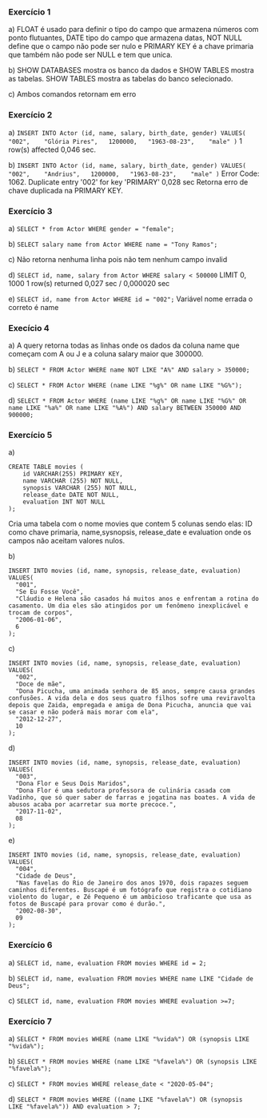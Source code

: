 ### Exercício 1
a) FLOAT é usado para definir o tipo do campo que armazena números com ponto flutuantes,
DATE tipo do campo que armazena datas, NOT NULL  define que o campo não pode ser nulo e 
PRIMARY KEY é a chave primaria que também não pode ser NULL  e tem que unica.

b) SHOW DATABASES mostra os banco da dados e SHOW TABLES mostra as tabelas.
SHOW TABLES mostra as tabelas do banco selecionado.

c) Ambos comandos retornam em erro

### Exercício 2
a) ```INSERT INTO Actor (id, name, salary, birth_date, gender) VALUES(   "002",    "Glória Pires",   1200000,   "1963-08-23",    "male" )```	1 row(s) affected	0,046 sec.

b) ```INSERT INTO Actor (id, name, salary, birth_date, gender) VALUES(   "002",    "Andrius",   1200000,   "1963-08-23",    "male" )```	Error Code: 1062. Duplicate entry '002' for key 'PRIMARY'	0,028 sec
Retorna erro de chave duplicada na PRIMARY KEY.

### Exercício 3
a) ```SELECT * from Actor WHERE gender = "female";```

b) ```SELECT salary name from Actor WHERE name = "Tony Ramos";```

c) Não retorna nenhuma linha pois não tem nenhum campo invalid

d) ```SELECT id, name, salary from Actor WHERE salary < 500000``` LIMIT 0, 1000	1 row(s) returned	0,027 sec / 0,000020 sec

e) ```SELECT id, name from Actor WHERE id = "002";``` Variável nome errada o correto é name


### Execício 4
a) A query retorna todas as linhas onde os dados da coluna name que começam com A ou J e a coluna salary maior que 300000.

b) ```SELECT * FROM Actor WHERE name NOT LIKE "A%" AND salary > 350000;```

c) ```SELECT * FROM Actor WHERE (name LIKE "%g%" OR name LIKE "%G%");```

d) ```SELECT * FROM Actor WHERE (name LIKE "%g%" OR name LIKE "%G%" OR name LIKE "%a%" OR name LIKE "%A%") AND salary BETWEEN 350000 AND 900000;```

### Exercício 5
a)
```
CREATE TABLE movies (
    id VARCHAR(255) PRIMARY KEY,
    name VARCHAR (255) NOT NULL,
    synopsis VARCHAR (255) NOT NULL,
    release_date DATE NOT NULL,
    evaluation INT NOT NULL
);
```
Cria uma tabela com o nome movies que contem 5 colunas sendo elas: ID como chave primaria, name,sysnopsis, release_date e evaluation onde os campos não aceitam valores nulos.

b) 
```
INSERT INTO movies (id, name, synopsis, release_date, evaluation)
VALUES(
  "001", 
  "Se Eu Fosse Você",
  "Cláudio e Helena são casados há muitos anos e enfrentam a rotina do casamento. Um dia eles são atingidos por um fenômeno inexplicável e trocam de corpos",
  "2006-01-06", 
  6
);
```

c)
```
INSERT INTO movies (id, name, synopsis, release_date, evaluation)
VALUES(
  "002", 
  "Doce de mãe",
  "Dona Picucha, uma animada senhora de 85 anos, sempre causa grandes confusões. A vida dela e dos seus quatro filhos sofre uma reviravolta depois que Zaida, empregada e amiga de Dona Picucha, anuncia que vai se casar e não poderá mais morar com ela",
  "2012-12-27", 
  10
);
```

d)
```MySQL
INSERT INTO movies (id, name, synopsis, release_date, evaluation)
VALUES(
  "003", 
  "Dona Flor e Seus Dois Maridos",
  "Dona Flor é uma sedutora professora de culinária casada com Vadinho, que só quer saber de farras e jogatina nas boates. A vida de abusos acaba por acarretar sua morte precoce.",
  "2017-11-02", 
  08
);
```

e)
```MySQL
INSERT INTO movies (id, name, synopsis, release_date, evaluation)
VALUES(
  "004", 
  "Cidade de Deus",
  "Nas favelas do Rio de Janeiro dos anos 1970, dois rapazes seguem caminhos diferentes. Buscapé é um fotógrafo que registra o cotidiano violento do lugar, e Zé Pequeno é um ambicioso traficante que usa as fotos de Buscapé para provar como é durão.",
  "2002-08-30", 
  09
);
```


### Exercício 6
a) ```SELECT id, name, evaluation FROM movies WHERE id = 2;```

b) ```SELECT id, name, evaluation FROM movies WHERE name LIKE "Cidade de Deus";```

c) ```SELECT id, name, evaluation FROM movies WHERE evaluation >=7;```


### Exercício 7
a) ```SELECT * FROM movies WHERE (name LIKE "%vida%") OR (synopsis LIKE "%vida%");```

b) ```SELECT * FROM movies WHERE (name LIKE "%favela%") OR (synopsis LIKE "%favela%");```

c) ```SELECT * FROM movies WHERE release_date < "2020-05-04";```

d) ```SELECT * FROM movies WHERE ((name LIKE "%favela%") OR (synopsis LIKE "%favela%")) AND evaluation > 7;```